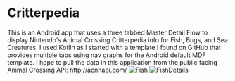 # Critterpedia
This is an Android app that uses a three tabbed Master Detail Flow to display Nintendo's Animal Crossing Critterpedia info for Fish, Bugs, and Sea Creatures. I used Kotlin as I started with a template I found on GitHub that provides multiple tabs using nav graphs for the Android default MDF template. I hope to pull the data in this application from the public facing Animal Crossing API: http://acnhapi.com/ 
![Fish](https://user-images.githubusercontent.com/54990039/109873197-cf72ea80-7c43-11eb-9143-49bd4fa2e4f7.PNG)
![FishDetails](https://user-images.githubusercontent.com/54990039/109873204-d1d54480-7c43-11eb-81b1-855719130be5.PNG)

